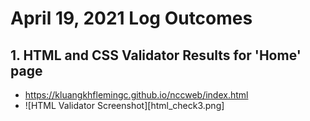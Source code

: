 # April 19, 2021 Log Outcomes
## 1. HTML and CSS Validator Results for 'Home' page
* https://kluangkhflemingc.github.io/nccweb/index.html
* ![HTML Validator Screenshot][html_check3.png]
